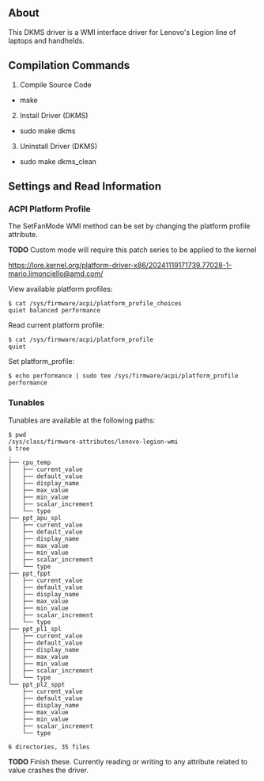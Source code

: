 ## About

This DKMS driver is a WMI interface driver for Lenovo's Legion line of laptops and handhelds.

## Compilation Commands

1. Compile Source Code

- make

2. Install Driver (DKMS)

- sudo make dkms

3. Uninstall Driver (DKMS)

- sudo make dkms_clean

## Settings and Read Information

### ACPI Platform Profile

The SetFanMode WMI method can be set by changing the platform profile attribute.

**TODO** Custom mode will require this patch series to be applied to the kernel

<https://lore.kernel.org/platform-driver-x86/20241119171739.77028-1-mario.limonciello@amd.com/>

View available platform profiles:

```
$ cat /sys/firmware/acpi/platform_profile_choices 
quiet balanced performance
```

Read current platform profile:

```
$ cat /sys/firmware/acpi/platform_profile
quiet
```

Set platform_profile:

```
$ echo performance | sudo tee /sys/firmware/acpi/platform_profile
performance

```

### Tunables

Tunables are available at the following paths:

```
$ pwd
/sys/class/firmware-attributes/lenovo-legion-wmi
$ tree
.
├── cpu_temp
│   ├── current_value
│   ├── default_value
│   ├── display_name
│   ├── max_value
│   ├── min_value
│   ├── scalar_increment
│   └── type
├── ppt_apu_spl
│   ├── current_value
│   ├── default_value
│   ├── display_name
│   ├── max_value
│   ├── min_value
│   ├── scalar_increment
│   └── type
├── ppt_fppt
│   ├── current_value
│   ├── default_value
│   ├── display_name
│   ├── max_value
│   ├── min_value
│   ├── scalar_increment
│   └── type
├── ppt_pl1_spl
│   ├── current_value
│   ├── default_value
│   ├── display_name
│   ├── max_value
│   ├── min_value
│   ├── scalar_increment
│   └── type
└── ppt_pl2_sppt
    ├── current_value
    ├── default_value
    ├── display_name
    ├── max_value
    ├── min_value
    ├── scalar_increment
    └── type

6 directories, 35 files
```

**TODO** Finish these. Currently reading or writing to any attribute related to value crashes the driver.
